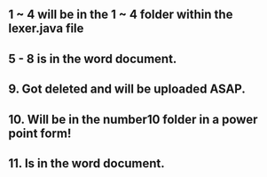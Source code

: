 ## 1 ~ 4 will be in the 1 ~ 4 folder within the lexer.java file
## 5 - 8 is in the word document.
## 9. Got deleted and will be uploaded ASAP.
## 10. Will be in the number10 folder in a power point form!
## 11. Is in the word document.
